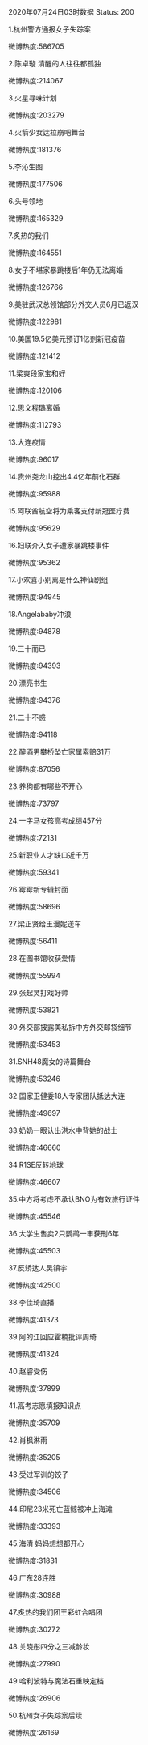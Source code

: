 2020年07月24日03时数据
Status: 200

1.杭州警方通报女子失踪案

微博热度:586705

2.陈卓璇 清醒的人往往都孤独

微博热度:214067

3.火星寻味计划

微博热度:203279

4.火箭少女达拉崩吧舞台

微博热度:181376

5.李沁生图

微博热度:177506

6.头号领地

微博热度:165329

7.炙热的我们

微博热度:164551

8.女子不堪家暴跳楼后1年仍无法离婚

微博热度:126766

9.美驻武汉总领馆部分外交人员6月已返汉

微博热度:122981

10.美国19.5亿美元预订1亿剂新冠疫苗

微博热度:121412

11.梁爽段家宝和好

微博热度:120106

12.思文程璐离婚

微博热度:112793

13.大连疫情

微博热度:96017

14.贵州尧龙山挖出4.4亿年前化石群

微博热度:95988

15.阿联酋航空将为乘客支付新冠医疗费

微博热度:95629

16.妇联介入女子遭家暴跳楼事件

微博热度:95362

17.小欢喜小别离是什么神仙剧组

微博热度:94945

18.Angelababy冲浪

微博热度:94878

19.三十而已

微博热度:94393

20.漂亮书生

微博热度:94376

21.二十不惑

微博热度:94118

22.醉酒男攀桥坠亡家属索赔31万

微博热度:87056

23.养狗都有哪些不开心

微博热度:73797

24.一字马女孩高考成绩457分

微博热度:72131

25.新职业人才缺口近千万

微博热度:59341

26.霉霉新专辑封面

微博热度:58696

27.梁正贤给王漫妮送车

微博热度:56411

28.在图书馆收获爱情

微博热度:55994

29.张起灵打戏好帅

微博热度:53821

30.外交部披露美私拆中方外交邮袋细节

微博热度:53453

31.SNH48魔女的诗篇舞台

微博热度:53246

32.国家卫健委18人专家团队抵达大连

微博热度:49697

33.奶奶一眼认出洪水中背她的战士

微博热度:46660

34.R1SE反转地球

微博热度:46607

35.中方将考虑不承认BNO为有效旅行证件

微博热度:45546

36.大学生售卖2只鹦鹉一审获刑6年

微博热度:45503

37.反矫达人吴镇宇

微博热度:42500

38.李佳琦直播

微博热度:41373

39.阿的江回应霍楠批评周琦

微博热度:41324

40.赵睿受伤

微博热度:37899

41.高考志愿填报知识点

微博热度:35709

42.肖枫淋雨

微博热度:35205

43.受过军训的饺子

微博热度:34506

44.印尼23米死亡蓝鲸被冲上海滩

微博热度:33393

45.海清 妈妈想想都开心

微博热度:31831

46.广东28连胜

微博热度:30988

47.炙热的我们团王彩虹合唱团

微博热度:30272

48.关晓彤四分之三减龄妆

微博热度:27990

49.哈利波特与魔法石重映定档

微博热度:26906

50.杭州女子失踪案后续

微博热度:26169

